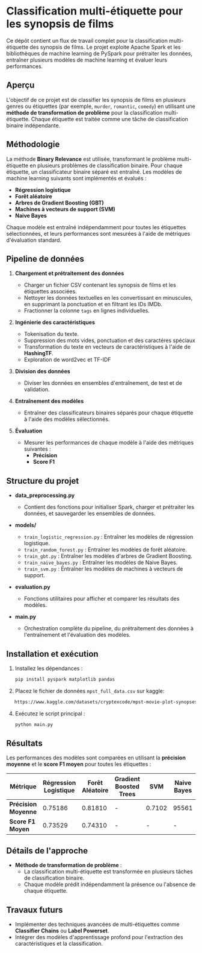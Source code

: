 # Classification multi-étiquette pour les synopsis de films

Ce dépôt contient un flux de travail complet pour la classification multi-étiquette des synopsis de films. Le projet exploite Apache Spark et les bibliothèques de machine learning de PySpark pour prétraiter les données, entraîner plusieurs modèles de machine learning et évaluer leurs performances.

## Aperçu
L'objectif de ce projet est de classifier les synopsis de films en plusieurs genres ou étiquettes (par exemple, `murder`, `romantic`, `comedy`) en utilisant une **méthode de transformation de problème** pour la classification multi-étiquette. Chaque étiquette est traitée comme une tâche de classification binaire indépendante.

## Méthodologie
La méthode **Binary Relevance** est utilisée, transformant le problème multi-étiquette en plusieurs problèmes de classification binaire. Pour chaque étiquette, un classificateur binaire séparé est entraîné. Les modèles de machine learning suivants sont implémentés et évalués :

- **Régression logistique**
- **Forêt aléatoire**
- **Arbres de Gradient Boosting (GBT)**
- **Machines à vecteurs de support (SVM)**
- **Naive Bayes**

Chaque modèle est entraîné indépendamment pour toutes les étiquettes sélectionnées, et leurs performances sont mesurées à l'aide de métriques d'évaluation standard.

## Pipeline de données
1. **Chargement et prétraitement des données**
   - Charger un fichier CSV contenant les synopsis de films et les étiquettes associées.
   - Nettoyer les données textuelles en les convertissant en minuscules, en supprimant la ponctuation et en filtrant les IDs IMDb.
   - Fractionner la colonne `tags` en lignes individuelles.

2. **Ingénierie des caractéristiques**
   - Tokenisation du texte.
   - Suppression des mots vides, ponctuation et des caractéres spéciaux
   - Transformation du texte en vecteurs de caractéristiques à l'aide de **HashingTF**.
   - Exploration de word2vec et TF-IDF

3. **Division des données**
   - Diviser les données en ensembles d'entraînement, de test et de validation.

4. **Entraînement des modèles**
   - Entraîner des classificateurs binaires séparés pour chaque étiquette à l'aide des modèles sélectionnés.

5. **Évaluation**
   - Mesurer les performances de chaque modèle à l'aide des métriques suivantes :
     - **Précision**
     - **Score F1**

## Structure du projet
- **data_preprocessing.py**
  - Contient des fonctions pour initialiser Spark, charger et prétraiter les données, et sauvegarder les ensembles de données.

- **models/**
  - `train_logistic_regression.py` : Entraîner les modèles de régression logistique.
  - `train_random_forest.py` : Entraîner les modèles de forêt aléatoire.
  - `train_gbt.py` : Entraîner les modèles d'arbres de Gradient Boosting.
  - `train_naive_bayes.py` : Entraîner les modèles de Naive Bayes.
  - `train_svm.py` : Entraîner les modèles de machines à vecteurs de support.

- **evaluation.py**
  - Fonctions utilitaires pour afficher et comparer les résultats des modèles.

- **main.py**
  - Orchestration complète du pipeline, du prétraitement des données à l'entraînement et l'évaluation des modèles.

## Installation et exécution

1. Installez les dépendances :
   ```bash
   pip install pyspark matplotlib pandas
   ```

2. Placez le fichier de données `mpst_full_data.csv` sur kaggle:
```bash
   https://www.kaggle.com/datasets/cryptexcode/mpst-movie-plot-synopses-with-tags/data
```
4. Exécutez le script principal :
   ```bash
   python main.py
   ```

## Résultats
Les performances des modèles sont comparées en utilisant la **précision moyenne** et le **score F1 moyen** pour toutes les étiquettes :

| Métrique           | Régression Logistique | Forêt Aléatoire | Gradient Boosted Trees | SVM   | Naive Bayes |
|--------------------|-----------------------|-----------------|-------------------------|-------|-------------|
| **Précision Moyenne** | 0.75186               | 0.81810         | -                 | 0.7102| 95561      |
| **Score F1 Moyen**  | 0.73529               | 0.74310         | -                       | -     | -           |

## Détails de l'approche
- **Méthode de transformation de problème** :
  - La classification multi-étiquette est transformée en plusieurs tâches de classification binaire.
  - Chaque modèle prédit indépendamment la présence ou l'absence de chaque étiquette.

## Travaux futurs
- Implémenter des techniques avancées de multi-étiquettes comme **Classifier Chains** ou **Label Powerset**.
- Intégrer des modèles d'apprentissage profond pour l'extraction des caractéristiques et la classification.
